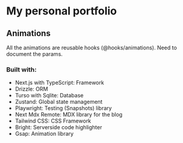 # My personal portfolio

## Animations

All the animations are reusable hooks (@hooks/animations). Need to document the params.

### Built with:

- Next.js with TypeScript: Framework
- Drizzle: ORM
- Turso with Sqlite: Database
- Zustand: Global state management
- Playwright: Testing (Snapshots) library
- Next Mdx Remote: MDX library for the blog
- Tailwind CSS: CSS Framework
- Bright: Serverside code highlighter
- Gsap: Animation library